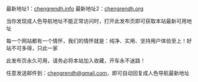 

最新地址1：<a href="http://www.chengrendh.info">chengrendh.info</a> 最新地址2：<a href="http://www.chengrendh.org">chengrendh.org</a>

当你发现成人色导航地址不能正常访问时，打开此发布页即可获取本站最新可用地址

每一个网站都有一个情怀，我们的情怀就是：纯净、实用、坚持用户体验至上！好站不可多得，只此一家

此发布页永久可用，请务必将本站加入收藏，开车永不迷路！

任意发送邮件到：chengrendh@gmail.com，即可自动回复成人色导航最新地址
